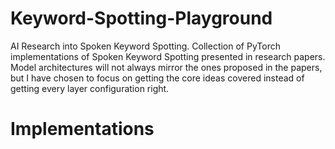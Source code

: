 # Keyword-Spotting-Playground
AI Research into Spoken Keyword Spotting. 
Collection of PyTorch implementations of Spoken Keyword Spotting presented in research papers.
Model architectures will not always mirror the ones proposed in the papers, but I have chosen to focus on getting the core ideas covered instead of getting every layer configuration right. 

# Implementations

